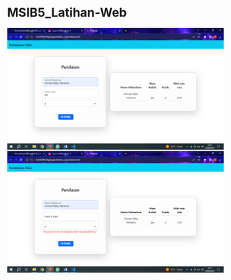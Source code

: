 # MSIB5_Latihan-Web

![alt text](https://github.com/AhmadRizkyFebianto/MSIB5_Latihan-Web/blob/main/Screenshot%20(414).png?raw=true)
![alt text](https://github.com/AhmadRizkyFebianto/MSIB5_Latihan-Web/blob/main/Screenshot%20(415).png?raw=true)
